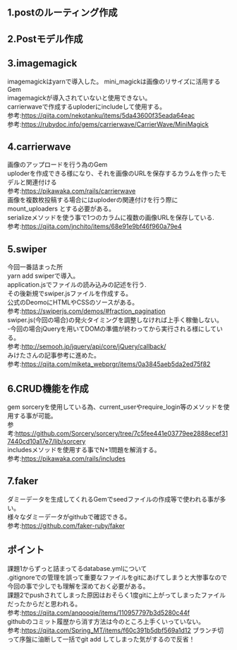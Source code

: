 ## 1.postのルーティング作成  
## 2.Postモデル作成  
## 3.imagemagick
  imagemagickはyarnで導入した。
  mini_magickは画像のリサイズに活用するGem  
  imagemagickが導入されていないと使用できない。  
  carrierwaveで作成するuploderにincludeして使用する。  
  参考:https://qiita.com/nekotanku/items/5da43600f35eada64eac  
  参考:https://rubydoc.info/gems/carrierwave/CarrierWave/MiniMagick
## 4.carrierwave
  画像のアップロードを行う為のGem  
  uploderを作成できる様になり、それを画像のURLを保存するカラムを作ったモデルと関連付ける  
  参考:https://pikawaka.com/rails/carrierwave  
  画像を複数枚投稿する場合にはuploderの関連付けを行う際に mount_uploaders とする必要がある。  
  serializeメソッドを使う事で1つのカラムに複数の画像URLを保存している.  
  参考:https://qiita.com/jnchito/items/68e91e9bf46f960a79e4
## 5.swiper
  今回一番詰まった所  
  yarn add swiperで導入。  
  application.jsでファイルの読み込みの記述を行う.  
  その後新規でswiper.jsファイルを作成する。  
  公式のDeomoにHTMLやCSSのソースがある。  
  参考:https://swiperjs.com/demos/#fraction_pagination    
  swiper.js(今回の場合)の発火タイミングを調整しなければ上手く稼働しない。    
  -今回の場合jQueryを用いてDOMの準備が終わってから実行される様にしている。  
  参考:http://semooh.jp/jquery/api/core/jQuery/callback/    
  みけたさんの記事参考に進めた。  
  参考:https://qiita.com/miketa_webprgr/items/0a3845aeb5da2ed75f82  
## 6.CRUD機能を作成  
  gem sorceryを使用している為、current_userやrequire_login等のメソッドを使用する事が可能。  
  参考:https://github.com/Sorcery/sorcery/tree/7c5fee441e03779ee2888ecef317440cd10a17e7/lib/sorcery  
  includesメソッドを使用する事でN+1問題を解消する。  
  参考:https://pikawaka.com/rails/includes  
## 7.faker  
  ダミーデータを生成してくれるGemでseedファイルの作成等で使われる事が多い。  
  様々なダミーデータがgithubで確認できる。  
  参考:https://github.com/faker-ruby/faker  

## ポイント  
課題1からずっと詰まってるdatabase.ymlについて  
.gitignoreでの管理を誤って重要なファイルをgitにあげてしまうと大惨事なので  
今回の事で少しでも理解を深めておく必要がある。  
課題2でpushされてしまった原因はおそらく1度gitに上がってしまったファイルだったからだと思われる。  
参考:https://qiita.com/anqooqie/items/110957797b3d5280c44f  
githubのコミット履歴から消す方法は今のところ上手くいっていない。  
参考:https://qiita.com/Spring_MT/items/f60c391b5dbf569a1d12
ブランチ切って序盤に油断して一括でgit add してしまった気がするので反省！